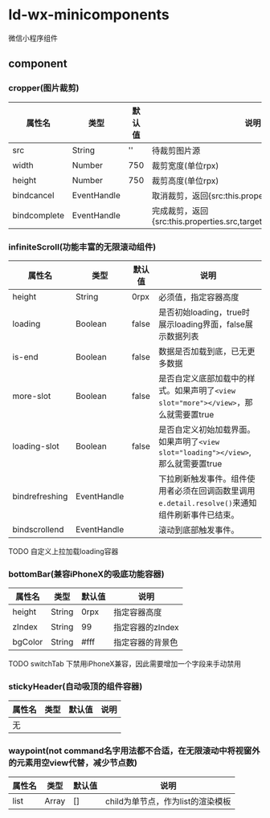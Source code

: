 # ld-wx-minicomponents
微信小程序组件

## component
### cropper(图片裁剪)
|属性名|类型|默认值|说明
|----|---|---|---|
|src|String|''|待裁剪图片源
|width|Number|750|裁剪宽度(单位rpx)
|height|Number|750|裁剪高度(单位rpx)
|bindcancel|EventHandle||取消裁剪，返回{src:this.properties.src,target:''}
|bindcomplete|EventHandle||完成裁剪，返回{src:this.properties.src,target:`'http://tmp/xxxx.png'`}

### infiniteScroll(功能丰富的无限滚动组件)
|属性名|类型|默认值|说明
|----|---|---|---|
|height|String|0rpx|必须值，指定容器高度
|loading|Boolean|false|是否初始loading，true时展示loading界面，false展示数据列表|
|is-end|Boolean|false|数据是否加载到底，已无更多数据|
|more-slot|Boolean|false|是否自定义底部加载中的样式。如果声明了`<view slot="more"></view>`，那么就需要置true|
|loading-slot|Boolean|false|是否自定义初始加载界面。如果声明了`<view slot="loading"></view>`,那么就需要置true|
|bindrefreshing|EventHandle||下拉刷新触发事件。组件使用者必须在回调函数里调用`e.detail.resolve()`来通知组件刷新事件已结束。
|bindscrollend|EventHandle||滚动到底部触发事件。

TODO 自定义上拉加载loading容器

### bottomBar(兼容iPhoneX的吸底功能容器)
|属性名|类型|默认值|说明
|----|---|---|---|
|height|String|0rpx|指定容器高度
|zIndex|String|99|指定容器的zIndex
|bgColor|String|#fff|指定容器的背景色

TODO switchTab 下禁用iPhoneX兼容，因此需要增加一个字段来手动禁用

### stickyHeader(自动吸顶的组件容器)
|属性名|类型|默认值|说明
|----|---|---|---|
|无|||

### waypoint(not command名字用法都不合适，在无限滚动中将视窗外的元素用空view代替，减少节点数)
|属性名|类型|默认值|说明
|----|---|---|---|
|list|Array|[]| child为单节点，作为list的渲染模板 |
